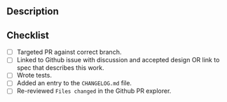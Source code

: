 <!-- < < < < < < < < < < < < < < < < < < < < < < < < < < < < < < < < < ☺
v                               ✰  Thanks for creating a PR! ✰    
v    Before smashing the submit button please review the checkboxes.
v    If a checkbox is n/a - please still include it but + a little note why
☺ > > > > > > > > > > > > > > > > > > > > > > > > > > > > > > > > >  -->

## Description
<!-- Small description -->

## Checklist
- [ ] Targeted PR against correct branch.
- [ ] Linked to Github issue with discussion and accepted design OR link to spec that describes this work.
- [ ] Wrote tests.
- [ ] Added an entry to the `CHANGELOG.md` file.
- [ ] Re-reviewed `Files changed` in the Github PR explorer.
